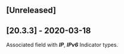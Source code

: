 ## [Unreleased]


## [20.3.3] - 2020-03-18
Associated field with ***IP***, ***IPv6*** Indicator types.
